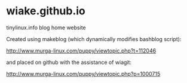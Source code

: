 # wiake.github.io
tinylinux.info blog home website

Created using makeblog (which dynamically modifies bashblog script):

http://www.murga-linux.com/puppy/viewtopic.php?t=112046

and placed on github with the assistance of wiagit:

http://www.murga-linux.com/puppy/viewtopic.php?p=1000715
